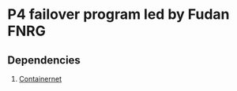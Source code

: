# P4 failover program led by Fudan FNRG

## Dependencies
1. [Containernet](https://github.com/containernet/containernet)
